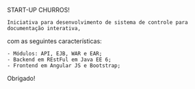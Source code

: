START-UP CHURROS!

	Iniciativa para desenvolvimento de sistema de controle para documentação interativa,
com as seguintes características:

	- Módulos: API, EJB, WAR e EAR;
	- Backend em REstFul em Java EE 6;
	- Frontend em Angular JS e Bootstrap;

Obrigado!